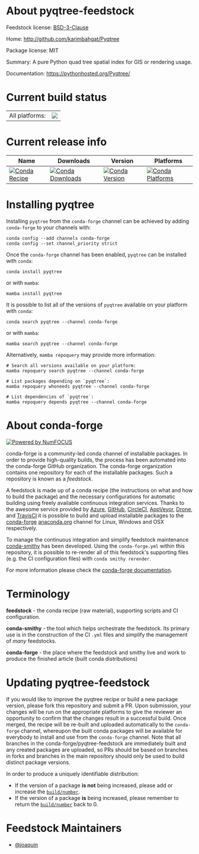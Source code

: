 About pyqtree-feedstock
=======================

Feedstock license: [BSD-3-Clause](https://github.com/conda-forge/pyqtree-feedstock/blob/main/LICENSE.txt)

Home: http://github.com/karimbahgat/Pyqtree

Package license: MIT

Summary: A pure Python quad tree spatial index for GIS or rendering usage.

Documentation: https://pythonhosted.org/Pyqtree/

Current build status
====================


<table><tr><td>All platforms:</td>
    <td>
      <a href="https://dev.azure.com/conda-forge/feedstock-builds/_build/latest?definitionId=11168&branchName=main">
        <img src="https://dev.azure.com/conda-forge/feedstock-builds/_apis/build/status/pyqtree-feedstock?branchName=main">
      </a>
    </td>
  </tr>
</table>

Current release info
====================

| Name | Downloads | Version | Platforms |
| --- | --- | --- | --- |
| [![Conda Recipe](https://img.shields.io/badge/recipe-pyqtree-green.svg)](https://anaconda.org/conda-forge/pyqtree) | [![Conda Downloads](https://img.shields.io/conda/dn/conda-forge/pyqtree.svg)](https://anaconda.org/conda-forge/pyqtree) | [![Conda Version](https://img.shields.io/conda/vn/conda-forge/pyqtree.svg)](https://anaconda.org/conda-forge/pyqtree) | [![Conda Platforms](https://img.shields.io/conda/pn/conda-forge/pyqtree.svg)](https://anaconda.org/conda-forge/pyqtree) |

Installing pyqtree
==================

Installing `pyqtree` from the `conda-forge` channel can be achieved by adding `conda-forge` to your channels with:

```
conda config --add channels conda-forge
conda config --set channel_priority strict
```

Once the `conda-forge` channel has been enabled, `pyqtree` can be installed with `conda`:

```
conda install pyqtree
```

or with `mamba`:

```
mamba install pyqtree
```

It is possible to list all of the versions of `pyqtree` available on your platform with `conda`:

```
conda search pyqtree --channel conda-forge
```

or with `mamba`:

```
mamba search pyqtree --channel conda-forge
```

Alternatively, `mamba repoquery` may provide more information:

```
# Search all versions available on your platform:
mamba repoquery search pyqtree --channel conda-forge

# List packages depending on `pyqtree`:
mamba repoquery whoneeds pyqtree --channel conda-forge

# List dependencies of `pyqtree`:
mamba repoquery depends pyqtree --channel conda-forge
```


About conda-forge
=================

[![Powered by
NumFOCUS](https://img.shields.io/badge/powered%20by-NumFOCUS-orange.svg?style=flat&colorA=E1523D&colorB=007D8A)](https://numfocus.org)

conda-forge is a community-led conda channel of installable packages.
In order to provide high-quality builds, the process has been automated into the
conda-forge GitHub organization. The conda-forge organization contains one repository
for each of the installable packages. Such a repository is known as a *feedstock*.

A feedstock is made up of a conda recipe (the instructions on what and how to build
the package) and the necessary configurations for automatic building using freely
available continuous integration services. Thanks to the awesome service provided by
[Azure](https://azure.microsoft.com/en-us/services/devops/), [GitHub](https://github.com/),
[CircleCI](https://circleci.com/), [AppVeyor](https://www.appveyor.com/),
[Drone](https://cloud.drone.io/welcome), and [TravisCI](https://travis-ci.com/)
it is possible to build and upload installable packages to the
[conda-forge](https://anaconda.org/conda-forge) [anaconda.org](https://anaconda.org/)
channel for Linux, Windows and OSX respectively.

To manage the continuous integration and simplify feedstock maintenance
[conda-smithy](https://github.com/conda-forge/conda-smithy) has been developed.
Using the ``conda-forge.yml`` within this repository, it is possible to re-render all of
this feedstock's supporting files (e.g. the CI configuration files) with ``conda smithy rerender``.

For more information please check the [conda-forge documentation](https://conda-forge.org/docs/).

Terminology
===========

**feedstock** - the conda recipe (raw material), supporting scripts and CI configuration.

**conda-smithy** - the tool which helps orchestrate the feedstock.
                   Its primary use is in the construction of the CI ``.yml`` files
                   and simplify the management of *many* feedstocks.

**conda-forge** - the place where the feedstock and smithy live and work to
                  produce the finished article (built conda distributions)


Updating pyqtree-feedstock
==========================

If you would like to improve the pyqtree recipe or build a new
package version, please fork this repository and submit a PR. Upon submission,
your changes will be run on the appropriate platforms to give the reviewer an
opportunity to confirm that the changes result in a successful build. Once
merged, the recipe will be re-built and uploaded automatically to the
`conda-forge` channel, whereupon the built conda packages will be available for
everybody to install and use from the `conda-forge` channel.
Note that all branches in the conda-forge/pyqtree-feedstock are
immediately built and any created packages are uploaded, so PRs should be based
on branches in forks and branches in the main repository should only be used to
build distinct package versions.

In order to produce a uniquely identifiable distribution:
 * If the version of a package **is not** being increased, please add or increase
   the [``build/number``](https://docs.conda.io/projects/conda-build/en/latest/resources/define-metadata.html#build-number-and-string).
 * If the version of a package **is** being increased, please remember to return
   the [``build/number``](https://docs.conda.io/projects/conda-build/en/latest/resources/define-metadata.html#build-number-and-string)
   back to 0.

Feedstock Maintainers
=====================

* [@joaquin](https://github.com/joaquin/)

